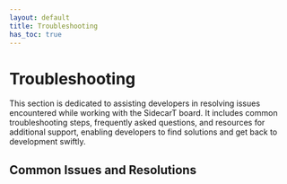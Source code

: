 ```yaml
---
layout: default
title: Troubleshooting
has_toc: true
---
```


# Troubleshooting
This section is dedicated to assisting developers in resolving issues encountered while working with the SidecarT board. It includes common troubleshooting steps, frequently asked questions, and resources for additional support, enabling developers to find solutions and get back to development swiftly.

## Common Issues and Resolutions

